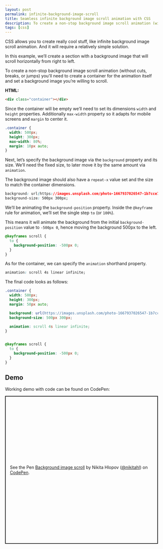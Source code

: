 ```yaml
---
layout: post
permalink: infinite-background-image-scroll
title: Seamless infinite background image scroll animation with CSS
description: To create a non-stop background image scroll animation (without cuts, breaks, or jumps) will require a quite simple solution. 
tags: [css]
---
```


CSS allows you to create really cool stuff, like infinite background image scroll animation. And it will require a relatively simple solution.

In this example, we’ll create a section with a background image that will scroll horizontally from right to left.

To create a non-stop background image scroll animation (without cuts, breaks, or jumps) you'll need to create a container for the animation itself and set a background image you’re willing to scroll.

**HTML:**

```html
<div class="container"></div>
```

Since the container will be empty we’ll need to set its dimensions `width` and `height` properties. Additionally `max-width` property so it adapts for mobile screens and `margin` to center it.

```css
.container {
  width: 500px;
  height: 300px;
  max-width: 80%;
  margin: 10px auto;
}
```

Next, let’s specify the background image via the `background` property and its size. We’ll need the fixed size, to later move it by the same amount via `animation`.

The background image should also have a `repeat-x` value set and the size to match the container dimensions.

```css
background: url(https://images.unsplash.com/photo-1667937026547-1b7cce7525b7?crop=entropy&cs=tinysrgb&fm=jpg&ixid=MnwzMjM4NDZ8MHwxfHJhbmRvbXx8fHx8fHx8fDE2Njk3NTIzNzE&ixlib=rb-4.0.3&q=80) repeat-x;
background-size: 500px 300px;
```

We’ll be animating the `background-position` property. Inside the `@keyframe` rule for animation, we’ll set the single step `to` (or `100%`).

This means it will animate the background from the initial `background-position` value to  `-500px 0`, hence moving the background 500px to the left.

```css
@keyframes scroll {
  to {
    background-position: -500px 0;
  }
}
```
As for the container, we can specify the `animation` shorthand property.

```css
animation: scroll 4s linear infinite;
```

The final code looks as follows:

```css
.container {
  width: 500px;
  height: 300px;
  margin: 50px auto;

  background: url(https://images.unsplash.com/photo-1667937026547-1b7cce7525b7?crop=entropy&cs=tinysrgb&fm=jpg&ixid=MnwzMjM4NDZ8MHwxfHJhbmRvbXx8fHx8fHx8fDE2Njk3NTIzNzE&ixlib=rb-4.0.3&q=80) repeat-x;
  background-size: 500px 300px;
  
  animation: scroll 4s linear infinite;
}


@keyframes scroll {
  to {
    background-position: -500px 0;
  }
}
```

## Demo

Working demo with code can be found on CodePen:

<p class="codepen" data-height="485.27618408203125" data-default-tab="result" data-slug-hash="poKOJpa" data-user="nikitahl" style="height: 485.27618408203125px; box-sizing: border-box; display: flex; align-items: center; justify-content: center; border: 2px solid; margin: 1em 0; padding: 1em;">
  <span>See the Pen <a href="https://codepen.io/nikitahl/pen/poKOJpa">
  Background image scroll</a> by Nikita Hlopov (<a href="https://codepen.io/nikitahl">@nikitahl</a>)
  on <a href="https://codepen.io">CodePen</a>.</span>
</p>
<script async src="https://cpwebassets.codepen.io/assets/embed/ei.js"></script>

